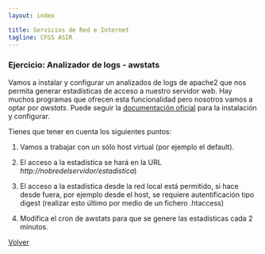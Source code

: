 ```yaml
---
layout: index

title: Servicios de Red e Internet
tagline: CFGS ASIR
---
```

### Ejercicio: Analizador de logs - awstats

Vamos a instalar y configurar un analizados de logs de apache2 que nos permita generar estadísticas de acceso a nuestro servidor web. Hay muchos programas que ofrecen esta funcionalidad pero nosotros vamos a optar por *awstats*. Puede seguir la [documentación oficial](http://awstats.sourceforge.net/docs/awstats_setup.html) para la instalación y configurar.

Tienes que tener en cuenta los siguientes puntos:

1. Vamos a trabajar con un sólo host virtual (por ejemplo el default).

2. El acceso a la estadística se hará en la URL *http://nobredelservidor/estadistica*)

3. El acceso a la estadística desde la red local está permitido, si hace desde fuera, por ejemplo desde el host, se requiere autentificación tipo digest (realizar esto último por medio de un fichero .htaccess)

4. Modifica el cron de awstats para que se genere las estadísticas cada 2 minutos.

[Volver](index)
